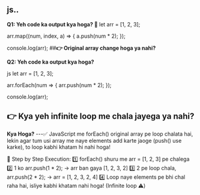 ## js..

**Q1: Yeh code ka output kya hoga? 🤔**
let arr = [1, 2, 3];

arr.map((num, index, a) => {
    a.push(num * 2);
});

console.log(arr);
##**👉 Original array change hoga ya nahi?**


**Q2: Yeh code ka output kya hoga?**

js
let arr = [1, 2, 3];

arr.forEach(num => {
    arr.push(num * 2);
});

console.log(arr);
## **👉 Kya yeh infinite loop me chala jayega ya nahi?**

 **Kya Hoga?**
---✅ JavaScript me forEach() original array pe loop chalata hai, lekin agar tum usi array me naye elements add karte jaoge (push() use karke),     to  loop kabhi khatam hi nahi hoga!

🔸 Step by Step Execution: 1️⃣ forEach() shuru me arr = [1, 2, 3] pe chalega
2️⃣ 1 ko arr.push(1 * 2); → arr ban gaya [1, 2, 3, 2]
3️⃣ 2 pe loop chala, arr.push(2 * 2); → arr = [1, 2, 3, 2, 4]
4️⃣ Loop naye elements pe bhi chal raha hai, isliye kabhi khatam nahi hoga! (Infinite loop ⚠️)
